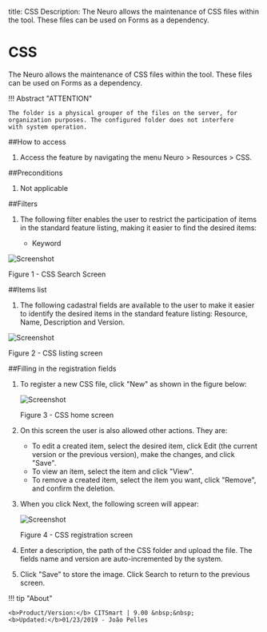 title: CSS
Description: The Neuro allows the maintenance of CSS files within the tool. These files can be used on Forms as a dependency.
# CSS

The Neuro allows the maintenance of CSS files within the tool. These files can be used on Forms as a dependency.  

!!! Abstract "ATTENTION"

    The folder is a physical grouper of the files on the server, for organization purposes. The configured folder does not interfere         with system operation.

##How to access  

1.  Access the feature by navigating the menu Neuro > Resources > CSS.  

##Preconditions  

1.  Not applicable

##Filters  

1.  The following filter enables the user to restrict the participation of items
    in the standard feature listing, making it easier to find the desired items:  

     * Keyword   

![Screenshot](images/CSS-Filters.png)  

Figure 1 - CSS Search Screen  

##Items list

1. The following cadastral fields are available to the user to make it easier to identify the desired items in the standard feature listing: Resource, Name, Description and Version.    

![Screenshot](images/CSS-Item-List.png) 

Figure 2 - CSS listing screen  

##Filling in the registration fields

1. To register a new CSS file, click "New" as shown in the figure below:  

    ![Screenshot](images/CSS-Filling.png) 
    
    Figure 3 - CSS home screen  

2. On this screen the user is also allowed other actions. They are:  
 
     - To edit a created item, select the desired item, click Edit (the current version or the previous version), make the changes, and      click "Save".  
     - To view an item, select the item and click "View".  
     - To remove a created item, select the item you want, click "Remove", and confirm the deletion.  

3. When you click Next, the following screen will appear:  
 
    ![Screenshot](images/CSS-registration.png)
    
    Figure 4 - CSS registration screen  

4. Enter a description, the path of the CSS folder and upload the file. The fields name and version are auto-incremented by the system.  
5. Click "Save" to store the image. Click Search to return to the previous screen.  


!!! tip "About"

    <b>Product/Version:</b> CITSmart | 9.00 &nbsp;&nbsp;
    <b>Updated:</b>01/23/2019 - João Pelles  

